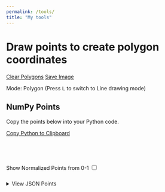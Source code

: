 ```yaml
---
permalink: /tools/
title: "My tools"
---
```


<!DOCTYPE html>
<html>
<head>
    <meta charset="utf-8">
    <title>PolygonZone by Roboflow</title>
    <meta name="title" content="PolygonZone by Roboflow">
    <meta name="description" content="Draw polygons on an image and retrieve the coordinates for use in your computer vision projects.">
    <link rel="stylesheet" href="styles.css">
</head>
<body>
    <main>
        <div class="flex">
            <div class="left">
                <h1>Draw points to create polygon coordinates</h1>
                <p class="show_normalized" id="coords" style="display: none;">x: <span id="x"></span> | y: <span id="y"></span></p>
                <canvas id="canvas"></canvas>
                <div style="margin-top: 20px;">
                    <a href="" id="clear" class="widgetButton">Clear Polygons</a>
                    <a href="" id="saveImage" class="widgetButton">Save Image</a>
                    <br>
                    <p id="mode">Mode: Polygon (Press <kbd>L</kbd> to switch to Line drawing mode)</p>
                </div>
            </div>
            <div class="right">
                <h2>NumPy Points</h2>
                <p>Copy the points below into your Python code.</p>
                <a href="" id="clipboard" class="widgetButton">Copy Python to Clipboard</a>
                <pre id="python">
                    <code>
                    </code>
                </pre>
                <div class="show_normalized" style="margin-bottom: 25px;">
                    <label for="normalize_checkbox">Show Normalized Points from 0-1</label>
                    <input type="checkbox" id="normalize_checkbox" name="normalize_checkbox" value="normalize_checkbox">
                </div>
                <details>
                    <summary>View JSON Points</summary>
                    <h2>JSON Points</h2>
                    <a href="" id="clipboardJSON" class="widgetButton">Copy JSON to Clipboard</a>
                    <pre id="json">
                        <code>
                        </code>
                    </pre>
                </details>
            </div>
        </div>
    </main>
    <script src="assets/js/script.js"></script>
</body>
</html>